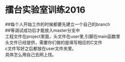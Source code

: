 # 擂台实验室训练2016
##每个人开始工作的时候都要先建立一个自己的branch</br>
##等调试成功后才能放入master分支中</br>
工程文件在project里面，头文件在user里,引脚在main函数里</br>
头文件已经提供，需要你们做的是填写相应的C文件</br>
c文件写好之后都放在user文件夹里。</br>
具体怎么用自己去网上找。
